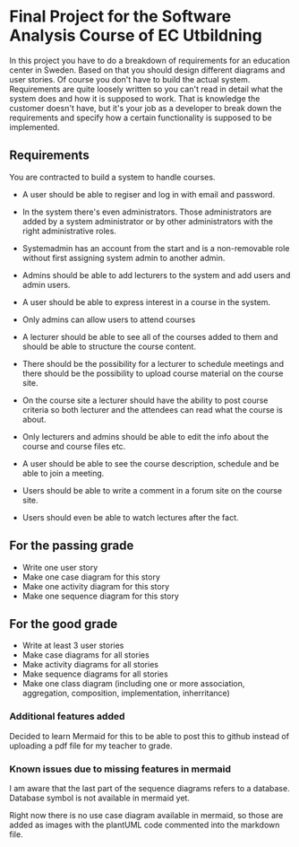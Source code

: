 # Final Project for the Software Analysis Course of EC Utbildning

In this project you have to do a breakdown of requirements for an education center in Sweden. Based on that you should design different diagrams and user stories.
Of course you don't have to build the actual system.
Requirements are quite loosely written so you can't read in detail what the system does and how it is supposed to work.
That is knowledge the customer doesn't have, but it's your job as a developer to break down the requirements and specify how a certain functionality is supposed to be implemented.

## Requirements

You are contracted to build a system to handle courses.

+ A user should be able to regiser and log in with email and password.
+ In the system there's even administrators. Those administrators are added by a system administrator or by other administrators with the right administrative roles.
+ Systemadmin has an account from the start and is a non-removable role without first assigning system admin to another admin.

+ Admins should be able to add lecturers to the system and add users and admin users.
+ A user should be able to express interest in a course in the system.
+ Only admins can allow users to attend courses

+ A lecturer should be able to see all of the courses added to them and should be able to structure the course content.
+ There should be the possibility for a lecturer to schedule meetings and there should be the possibility to upload course material on the course site.
+ On the course site a lecturer should have the ability to post course criteria so both lecturer and the attendees can read what the course is about.
+ Only lecturers and admins should be able to edit the info about the course and course files etc.
+ A user should be able to see the course description, schedule and be able to join a meeting.
+ Users should be able to write a comment in a forum site on the course site.
+ Users should even be able to watch lectures after the fact.

## For the passing grade

+ Write one user story
+ Make one case diagram for this story
+ Make one activity diagram for this story
+ Make one sequence diagram for this story

## For the good grade

+ Write at least 3 user stories
+ Make case diagrams for all stories
+ Make activity diagrams for all stories
+ Make sequence diagrams for all stories
+ Make one class diagram (including one or more association, aggregation, composition, implementation, inherritance)

### Additional features added

Decided to learn Mermaid for this to be able to post this to github instead of uploading a pdf file for my teacher to grade.

### Known issues due to missing features in mermaid

I am aware that the last part of the sequence diagrams refers to a database. Database symbol is not available in mermaid yet.

Right now there is no use case diagram available in mermaid, so those are added as images with the plantUML code commented into the markdown file.